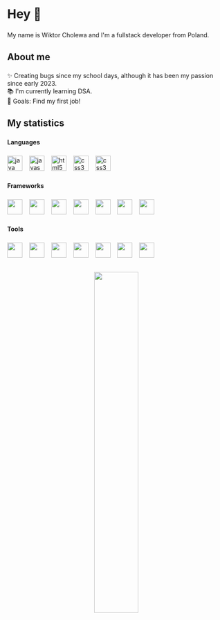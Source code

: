 <h1 align="left">Hey 👋</h1>

###

<p align="left">My name is Wiktor Cholewa and I'm a fullstack developer from Poland.</p>

###

<h2 align="left">About me</h2>

###

<p align="left">✨ Creating bugs since my school days, although it has been my passion since early 2023.<br>📚 I'm currently learning DSA.<br>🎯 Goals: Find my first job!</p>

###

<h2 align="left">My statistics</h2>

###

<h4 align="left">Languages</h4>

###

<div align="left">
  <img src="https://wiktorcholewa.dev/assets/img/java-logo.png" height="35" alt="java logo"/>
  <img width="8" />
  <img src="https://cdn.jsdelivr.net/gh/devicons/devicon/icons/javascript/javascript-original.svg" height="35" alt="javascript logo"  />
  <img width="8" />
  <img src="https://cdn.jsdelivr.net/gh/devicons/devicon/icons/html5/html5-original.svg" height="35" alt="html5 logo"  />
  <img width="8" />
  <img src="https://cdn.jsdelivr.net/gh/devicons/devicon/icons/css3/css3-original.svg" height="35" alt="css3 logo"  />
  <img width="8" />
  <img src="https://wiktorcholewa.dev/assets/img/sql-logo.png" height="35" alt="css3 logo"  />
</div>

###

<h4 align="left">Frameworks</h4>

###

<div align="left">
  <img src="https://wiktorcholewa.dev/assets/img/spring-logo.png" height="35" alt=""  />
  <img width="8" />
  <img src="https://wiktorcholewa.dev/assets/img/hibernate-logo.png" height="35" alt=""  />
  <img width="8" />
  <img src="https://wiktorcholewa.dev/assets/img/playwright-logo.png" height="35" alt=""  />
  <img width="8" />
  <img src="https://wiktorcholewa.dev/assets/img/junit-logo.png" height="35" alt=""  />
  <img width="8" />
  <img src="https://wiktorcholewa.dev/assets/img/thymeleaf-logo.png" height="35" alt=""  />
  <img width="8" />
  <img src="https://wiktorcholewa.dev/assets/img/htmx-logo.png" height="35" alt=""  />
  <img width="8" />
  <img src="https://wiktorcholewa.dev/assets/img/scss-logo.png" height="35" alt=""  />
</div>

###

<h4 align="left">Tools</h4>

###

<div align="left">
  <img src="https://cdn.jsdelivr.net/gh/devicons/devicon/icons/intellij/intellij-original.svg" height="35" alt=""  />
  <img width="8" />
  <img src="https://cdn.jsdelivr.net/gh/devicons/devicon/icons/visualstudio/visualstudio-plain.svg" height="35" alt=""  />
  <img width="8" />
  <img src="https://cdn.simpleicons.org/docker/2496ED" height="35" alt=""  />
  <img width="8" />
  <img src="https://cdn.simpleicons.org/git/F05032" height="35" alt=""  />
  <img width="8" />
  <img src="https://cdn.simpleicons.org/apachemaven/C71A36" height="35" alt=""  />
  <img width="8" />
  <img src="https://cdn.jsdelivr.net/gh/devicons/devicon/icons/postgresql/postgresql-original.svg" height="35" alt=""  />
  <img width="8" />
  <img src="https://wiktorcholewa.dev/assets/img/photopea-logo.png" height="35" alt=""  />
</div>

  <h2></h2>
  
  ###
  
<h6 align="center">
  <a href="http://wiktorcholewa.dev/">
    <img src="https://i.ibb.co/k0v69J1/po.png" width="45%" alt=""  />
  </a>
</h6>


